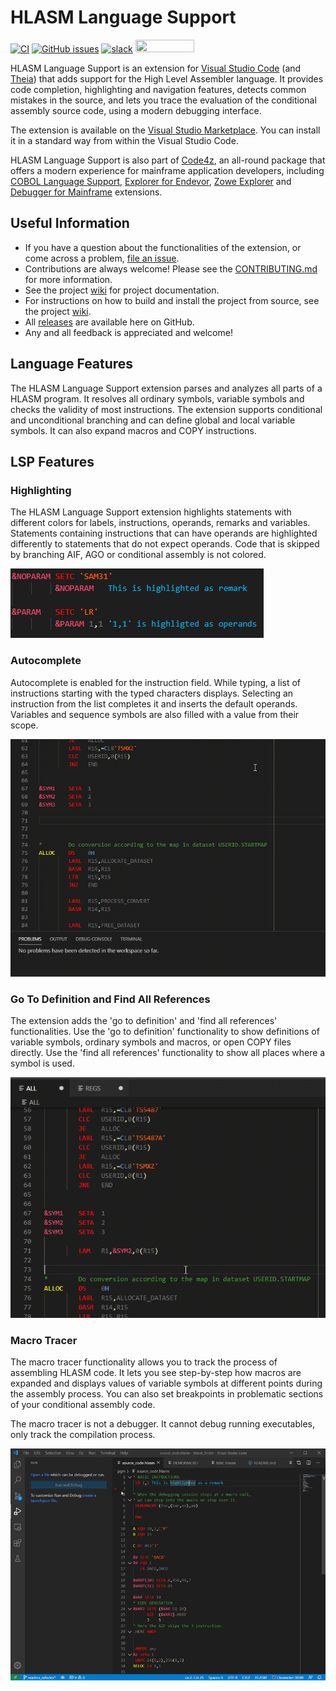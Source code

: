 # HLASM Language Support
[![CI](https://github.com/eclipse/che-che4z-lsp-for-hlasm/workflows/CI/badge.svg?branch=development)](https://github.com/eclipse/che-che4z-lsp-for-hlasm/actions?query=workflow%3ACI)
[![GitHub issues](https://img.shields.io/github/issues-raw/eclipse/che-che4z-lsp-for-hlasm)](https://github.com/eclipse/che-che4z-lsp-for-hlasm/issues)
[![slack](https://img.shields.io/badge/chat-on%20Slack-blue)](https://communityinviter.com/apps/che4z/code4z)
<a href="https://sonarcloud.io/dashboard?id=eclipse_che-che4z-lsp-for-hlasm">
<img src="https://sonarcloud.io/images/project_badges/sonarcloud-black.svg" width="94" height="20" href="" />
</a>

HLASM Language Support is an extension for [Visual Studio Code](https://code.visualstudio.com/) (and [Theia](https://theia-ide.org/)) that adds support for the High Level Assembler language. It provides code completion, highlighting and navigation features, detects common mistakes in the source, and lets you trace the evaluation of the conditional assembly source code, using a modern debugging interface.

The extension is available on the [Visual Studio Marketplace](https://marketplace.visualstudio.com/items?itemName=broadcomMFD.hlasm-language-support). You can install it in a standard way from within the Visual Studio Code.

HLASM Language Support is also part of [Code4z](https://marketplace.visualstudio.com/items?itemName=broadcomMFD.code4z-extension-pack), an all-round package that offers a modern experience for mainframe application developers, including [COBOL Language Support](https://marketplace.visualstudio.com/items?itemName=broadcomMFD.cobol-language-support), [Explorer for Endevor](https://marketplace.visualstudio.com/items?itemName=broadcomMFD.explorer-for-endevor), [Zowe Explorer](https://marketplace.visualstudio.com/items?itemName=Zowe.vscode-extension-for-zowe) and [Debugger for Mainframe](https://marketplace.visualstudio.com/items?itemName=broadcomMFD.debugger-for-mainframe) extensions.


## Useful Information
- If you have a question about the functionalities of the extension, or come across a problem, [file an issue](https://github.com/eclipse/che-che4z-lsp-for-hlasm/issues).
- Contributions are always welcome! Please see the [CONTRIBUTING.md](CONTRIBUTING.md) for more information.
- See the project [wiki](https://github.com/eclipse/che-che4z-lsp-for-hlasm/wiki/) for project documentation. 
- For instructions on how to build and install the project from source, see the project [wiki](https://github.com/eclipse/che-che4z-lsp-for-hlasm/wiki/Build-instructions).
- All [releases](https://github.com/eclipse/che-che4z-lsp-for-hlasm/releases) are available here on GitHub.
- Any and all feedback is appreciated and welcome!


## Language Features

The HLASM Language Support extension parses and analyzes all parts of a HLASM program. It resolves all ordinary symbols, variable symbols and checks the validity of most instructions. The extension supports conditional and unconditional branching and can define global and local variable symbols. It can also expand macros and COPY instructions.

## LSP Features
### Highlighting
The HLASM Language Support extension highlights statements with different colors for labels, instructions, operands, remarks and variables. Statements containing instructions that can have operands are highlighted differently to statements that do not expect operands. Code that is skipped by branching AIF, AGO or conditional assembly is not colored.

![](clients/vscode-hlasmplugin/readme_res/highligting.png)

### Autocomplete
Autocomplete is enabled for the instruction field. While typing, a list of instructions starting with the typed characters displays. Selecting an instruction from the list completes it and inserts the default operands. Variables and sequence symbols are also filled with a value from their scope.

![](clients/vscode-hlasmplugin/readme_res/autocomplete.gif)


### Go To Definition and Find All References
The extension adds the 'go to definition' and 'find all references' functionalities. Use the 'go to definition' functionality to show definitions of variable symbols, ordinary symbols and macros, or open COPY files directly. Use the 'find all references' functionality to show all places where a symbol is used.

![](clients/vscode-hlasmplugin/readme_res/go_to_def.gif)

### Macro Tracer

The macro tracer functionality allows you to track the process of assembling HLASM code. It lets you see step-by-step how macros are expanded and displays values of variable symbols at different points during the assembly process. You can also set breakpoints in problematic sections of your conditional assembly code. 

The macro tracer is not a debugger. It cannot debug running executables, only track the compilation process.

![](clients/vscode-hlasmplugin/readme_res/tracer.gif)

